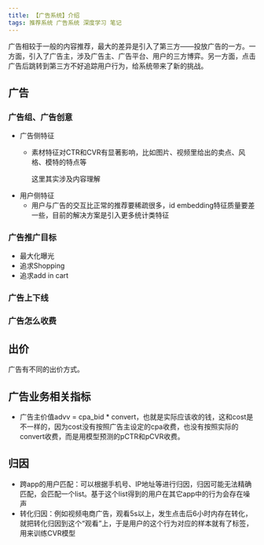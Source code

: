 ```yaml
---
title: 【广告系统】介绍
tags: 推荐系统 广告系统 深度学习 笔记
---
```



广告相较于一般的内容推荐，最大的差异是引入了第三方——投放广告的一方。一方面，引入了广告主，涉及广告主、广告平台、用户的三方博弈。另一方面，点击广告后跳转到第三方不好追踪用户行为，给系统带来了新的挑战。


## 广告

### 广告组、广告创意

- 广告侧特征
    - 素材特征对CTR和CVR有显著影响，比如图片、视频里给出的卖点、风格、模特的特点等

        这里其实涉及内容理解
- 用户侧特征
    - 用户与广告的交互比正常的推荐要稀疏很多，id embedding特征质量要差一些，目前的解决方案是引入更多统计类特征

### 广告推广目标

- 最大化曝光
- 追求Shopping
- 追求add in cart

### 广告上下线

### 广告怎么收费


## 出价
广告有不同的出价方式。

## 广告业务相关指标

- 广告主价值advv = cpa_bid * convert，也就是实际应该收的钱，这和cost是不一样的，因为cost没有按照广告主设定的cpa收费，也没有按照实际的convert收费，而是用模型预测的pCTR和pCVR收费。

## 归因
- 跨app的用户匹配：可以根据手机号、IP地址等进行归因，归因可能无法精确匹配，会匹配一个list。基于这个list得到的用户在其它app中的行为会存在噪声
- 转化归因：例如视频电商广告，观看5s以上，发生点击后6小时内存在转化，就把转化归因到这个“观看”上，于是用户的这个行为对应的样本就有了标签，用来训练CVR模型

